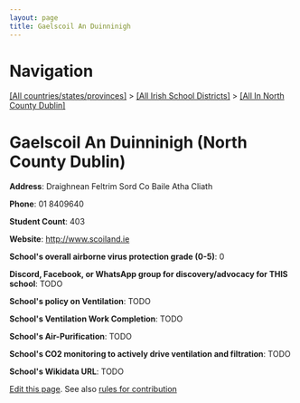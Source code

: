 ```yaml
---
layout: page
title: Gaelscoil An Duinninigh
---
```

# Navigation

[[All countries/states/provinces]](../../..) > [[All Irish School Districts]](../..) > [[All In North County Dublin]](..)

# Gaelscoil An Duinninigh (North County Dublin)

**Address**: Draighnean Feltrim Sord Co Baile Atha Cliath

**Phone**: 01 8409640

**Student Count**: 403

**Website**: <http://www.scoiland.ie>

**School's overall airborne virus protection grade (0-5)**: 0

**Discord, Facebook, or WhatsApp group for discovery/advocacy for THIS school**: TODO

**School's policy on Ventilation**: TODO

**School's Ventilation Work Completion**: TODO

**School's Air-Purification**: TODO

**School's CO2 monitoring to actively drive ventilation and filtration**: TODO

**School's Wikidata URL**: TODO


[Edit this page](https://github.com/ventilate-schools/Ireland/edit/main/./Dublin_North_County_Dublin/Gaelscoil_An_Duinninigh.md). See also [rules for contribution](../../../contribution-rules/)